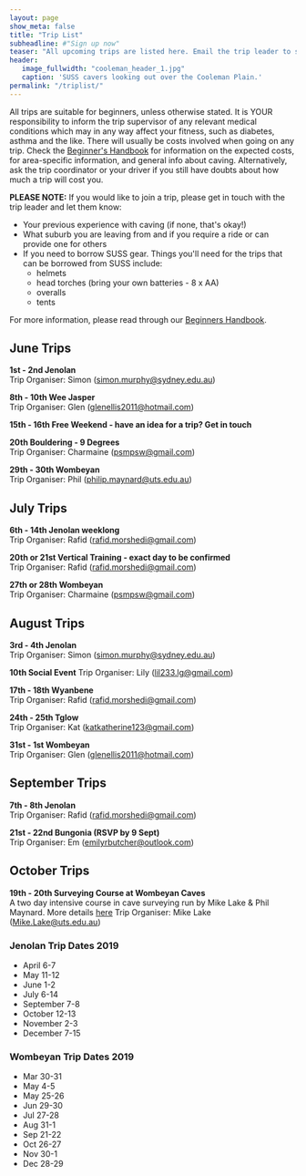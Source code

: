 ```yaml
---
layout: page
show_meta: false
title: "Trip List"
subheadline: #"Sign up now"
teaser: "All upcoming trips are listed here. Email the trip leader to sign up."
header:
   image_fullwidth: "cooleman_header_1.jpg"
   caption: 'SUSS cavers looking out over the Cooleman Plain.'
permalink: "/triplist/"
---
```


<!-- To Do convert this to auto genarage from a yaml file -->

All trips are suitable for beginners, unless otherwise stated.  It is YOUR responsibility to inform the trip supervisor of any relevant medical
conditions which may in any way affect your fitness, such as diabetes,
asthma and the like. There will usually be costs involved when going on any trip. Check the <a href="/assets/handbook.pdf">Beginner's Handbook</a>
for information on the expected costs, for area-specific information, and general info about caving. Alternatively, ask the trip coordinator or your driver
if you still have doubts about how much a trip will cost you.

**PLEASE NOTE:**
If you would like to join a trip, please get in touch with the trip leader and let them know:

-   Your previous experience with caving (if none, that's okay!)
-   What suburb you are leaving from and if you require a ride or can provide one for others
-   If you need to borrow SUSS gear. Things you'll need for the trips that can be borrowed from SUSS include:
    -   helmets
    -   head torches (bring your own batteries - 8 x AA)
    -   overalls
    -   tents

For more information, please read through our [Beginners Handbook](/assets/handbook.pdf).

## June Trips

**1st - 2nd Jenolan**  
Trip Organiser: Simon (simon.murphy@sydney.edu.au)

**8th - 10th Wee Jasper**  
Trip Organiser: Glen (glenellis2011@hotmail.com)

**15th - 16th Free Weekend - have an idea for a trip? Get in touch**  

**20th Bouldering - 9 Degrees**  
Trip Organiser: Charmaine (psmpsw@gmail.com)

**29th - 30th Wombeyan**  
Trip Organiser: Phil (philip.maynard@uts.edu.au)

## July Trips

**6th - 14th Jenolan weeklong**  
Trip Organiser: Rafid (rafid.morshedi@gmail.com)

**20th or 21st Vertical Training - exact day to be confirmed**  
Trip Organiser: Rafid (rafid.morshedi@gmail.com)

**27th or 28th Wombeyan**  
Trip Organiser: Charmaine (psmpsw@gmail.com)

## August Trips

**3rd - 4th Jenolan**    
Trip Organiser: Simon (simon.murphy@sydney.edu.au)

**10th Social Event**
Trip Organiser: Lily (lil233.lg@gmail.com)

**17th - 18th Wyanbene**  
Trip Organiser: Rafid (rafid.morshedi@gmail.com)

**24th - 25th Tglow**  
Trip Organiser: Kat (katkatherine123@gmail.com)

**31st - 1st Wombeyan**  
Trip Organiser: Glen (glenellis2011@hotmail.com)

## September Trips

**7th - 8th Jenolan**  
Trip Organiser: Rafid (rafid.morshedi@gmail.com)

**21st - 22nd Bungonia (RSVP by 9 Sept)**  
Trip Organiser: Em (emilyrbutcher@outlook.com)

## October Trips

**19th - 20th Surveying Course at Wombeyan Caves**  
A two day intensive course in cave surveying run by Mike Lake & Phil Maynard. More details [here](https://bitbucket.org/speleolinux/cave_survey_course/wiki/Home)
Trip Organiser: Mike Lake (Mike.Lake@uts.edu.au)

### Jenolan Trip Dates 2019

-   April 6-7
-   May 11-12
-   June 1-2
-   July 6-14
-   September 7-8
-   October 12-13
-   November 2-3
-   December 7-15

### Wombeyan Trip Dates 2019

-   Mar 30-31
-   May 4-5
-   May 25-26
-   Jun 29-30
-   Jul 27-28
-   Aug 31-1
-   Sep 21-22
-   Oct 26-27
-   Nov 30-1
-   Dec 28-29
